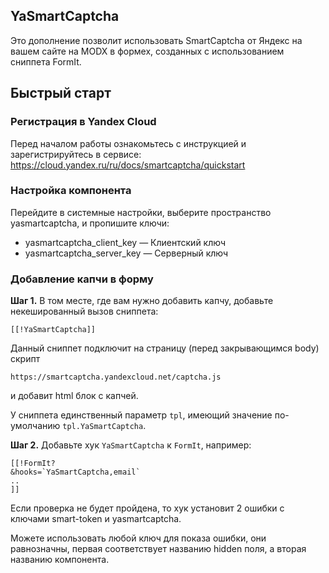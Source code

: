 ## YaSmartCaptcha

Это дополнение позволит использовать SmartCaptcha от Яндекс на вашем сайте на MODX в формех, созданных с использованием сниппета FormIt.

## Быстрый старт

### Регистрация в Yandex Cloud

Перед началом работы ознакомьтесь с инструкцией и зарегистрируйтесь в сервисе:
https://cloud.yandex.ru/ru/docs/smartcaptcha/quickstart

### Настройка компонента

Перейдите в системные настройки, выберите пространство yasmartcaptcha, и пропишите ключи:

* yasmartcaptcha_client_key — Клиентский ключ
* yasmartcaptcha_server_key — Серверный ключ

### Добавление капчи в форму

**Шаг 1.** В том месте, где вам нужно добавить капчу, добавьте некешированный вызов сниппета:

```
[[!YaSmartCaptcha]]
```

Данный сниппет подключит на страницу (перед закрывающимся body) скрипт
```
https://smartcaptcha.yandexcloud.net/captcha.js
```

и добавит html блок с капчей.

У сниппета единственный параметр ```tpl```, имеющий значение по-умолчанию ```tpl.YaSmartCaptcha```.

**Шаг 2.** Добавьте хук ```YaSmartCaptcha``` к ```FormIt```, например:
```
[[!FormIt?
&hooks=`YaSmartCaptcha,email`
..
]]
```

Если проверка не будет пройдена, то хук установит 2 ошибки с ключами smart-token и yasmartcaptcha.

Можете использовать любой ключ для показа ошибки, они равнозначны, первая соответствует названию hidden поля, а вторая названию компонента.